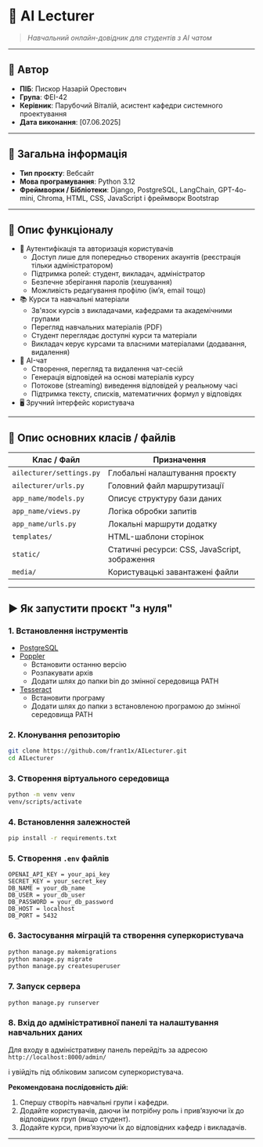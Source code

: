 # 📘 AI Lecturer

> _Навчальний онлайн-довідник для студентів з AI чатом_

---

## 👤 Автор

- **ПІБ**: Пискор Назарій Орестович
- **Група**: ФЕІ-42
- **Керівник**: Парубочий Віталій, асистент кафедри системного проектування
- **Дата виконання**: [07.06.2025]

---

## 📌 Загальна інформація

- **Тип проєкту**: Вебсайт
- **Мова програмування**: Python 3.12
- **Фреймворки / Бібліотеки**: Django, PostgreSQL, LangChain, GPT-4o-mini, Chroma, HTML, CSS, JavaScript і фреймворк Bootstrap

---

## 🧠 Опис функціоналу

- 🔐 Аутентифікація та авторизація користувачів
  - Доступ лише для попередньо створених акаунтів (реєстрація тільки адміністратором)
  - Підтримка ролей: студент, викладач, адміністратор
  - Безпечне зберігання паролів (хешування)
  - Можливість редагування профілю (ім’я, email тощо)
- 📚 Курси та навчальні матеріали
  - Зв'язок курсів з викладачами, кафедрами та академічними групами
  - Перегляд навчальних матеріалів (PDF)
  - Студент переглядає доступні курси та матеріали
  - Викладач керує курсами та власними матеріалами (додавання, видалення)
- 🤖 AI-чат
  - Створення, перегляд та видалення чат-сесій
  - Генерація відповідей на основі матеріалів курсу
  - Потокове (streaming) виведення відповідей у реальному часі
  - Підтримка тексту, списків, математичних формул у відповідях
- 🖥️ Зручний інтерфейс користувача

---

## 🧱 Опис основних класів / файлів

| Клас / Файл              | Призначення                                   |
| ------------------------ | --------------------------------------------- |
| `ailecturer/settings.py` | Глобальні налаштування проєкту                |
| `ailecturer/urls.py`     | Головний файл маршрутизації                   |
| `app_name/models.py`     | Описує структуру бази даних                   |
| `app_name/views.py`      | Логіка обробки запитів                        |
| `app_name/urls.py`       | Локальні маршрути додатку                     |
| `templates/`             | HTML-шаблони сторінок                         |
| `static/`                | Статичні ресурси: CSS, JavaScript, зображення |
| `media/`                 | Користувацькі завантажені файли               |

---

## ▶️ Як запустити проєкт "з нуля"

### 1. Встановлення інструментів

- [PostgreSQL](https://www.postgresql.org/download/)
- [Poppler](https://github.com/oschwartz10612/poppler-windows/releases)
  - Встановити останню версію
  - Розпакувати архів
  - Додати шлях до папки bin до змінної середовища PATH
- [Tesseract](https://github.com/UB-Mannheim/tesseract/wiki)
  - Встановити програму
  - Додати шлях до папки з встановленою програмою до змінної середовища PATH

### 2. Клонування репозиторію

```bash
git clone https://github.com/frant1x/AILecturer.git
cd AILecturer
```

### 3. Створення віртуального середовища

```bash
python -m venv venv
venv/scripts/activate
```

### 4. Встановлення залежностей

```bash
pip install -r requirements.txt
```

### 5. Створення `.env` файлів

```
OPENAI_API_KEY = your_api_key
SECRET_KEY = your_secret_key
DB_NAME = your_db_name
DB_USER = your_db_user
DB_PASSWORD = your_db_password
DB_HOST = localhost
DB_PORT = 5432
```

### 6. Застосування міграцій та створення суперкористувача

```bash
python manage.py makemigrations
python manage.py migrate
python manage.py createsuperuser
```

### 7. Запуск сервера

```bash
python manage.py runserver
```

### 8. Вхід до адміністративної панелі та налаштування навчальних даних

Для входу в адміністративну панель перейдіть за адресою  
`http://localhost:8000/admin/`

і увійдіть під обліковим записом суперкористувача.

**Рекомендована послідовність дій:**

1. Спершу створіть навчальні групи і кафедри.
2. Додайте користувачів, даючи їм потрібну роль і прив’язуючи їх до відповідних груп (якщо студент).
3. Додайте курси, прив’язуючи їх до відповідних кафедр і викладачів.

---
